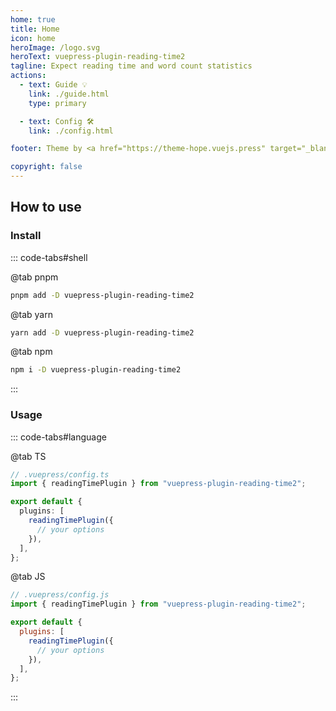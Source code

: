 ```yaml
---
home: true
title: Home
icon: home
heroImage: /logo.svg
heroText: vuepress-plugin-reading-time2
tagline: Expect reading time and word count statistics
actions:
  - text: Guide 💡
    link: ./guide.html
    type: primary

  - text: Config 🛠
    link: ./config.html

footer: Theme by <a href="https://theme-hope.vuejs.press" target="_blank">VuePress Theme Hope</a> | MIT Licensed, Copyright © 2019-present Mr.Hope

copyright: false
---
```


## How to use

### Install

::: code-tabs#shell

@tab pnpm

```bash
pnpm add -D vuepress-plugin-reading-time2
```

@tab yarn

```bash
yarn add -D vuepress-plugin-reading-time2
```

@tab npm

```bash
npm i -D vuepress-plugin-reading-time2
```

:::

### Usage

::: code-tabs#language

@tab TS

```ts
// .vuepress/config.ts
import { readingTimePlugin } from "vuepress-plugin-reading-time2";

export default {
  plugins: [
    readingTimePlugin({
      // your options
    }),
  ],
};
```

@tab JS

```js
// .vuepress/config.js
import { readingTimePlugin } from "vuepress-plugin-reading-time2";

export default {
  plugins: [
    readingTimePlugin({
      // your options
    }),
  ],
};
```

:::

<NetlifyBadge />

<script setup lang="ts">
import NetlifyBadge from "@NetlifyBadge";
</script>
